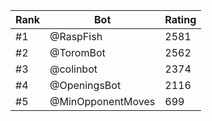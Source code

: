 Rank|Bot|Rating
---|---|---
#1|@RaspFish|2581
#2|@ToromBot|2562
#3|@colinbot|2374
#4|@OpeningsBot|2116
#5|@MinOpponentMoves|699
